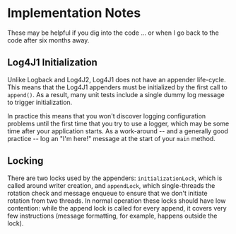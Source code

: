 # Implementation Notes

These may be helpful if you dig into the code ... or when I go back to the code after
six months away.


## Log4J1 Initialization

Unlike Logback and Log4J2, Log4J1 does not have an appender life-cycle. This means that
the Log4J1 appenders must be initialized by the first call to `append()`. As a result,
many unit tests include a single dummy log message to trigger initialization.

In practice this means that you won't discover logging configuration problems until the
first time that you try to use a logger, which may be some time after your application
starts. As a work-around -- and a generally good practice -- log an "I'm here!" message
at the start of your `main` method.


## Locking

There are two locks used by the appenders: `initializationLock`, which is called around
writer creation, and `appendLock`, which single-threads the rotation check and message
enqueue to ensure that we don't initiate rotation from two threads. In normal operation
these locks should have low contention: while the append lock is called for every append,
it covers very few instructions (message formatting, for example, happens outside the
lock).
